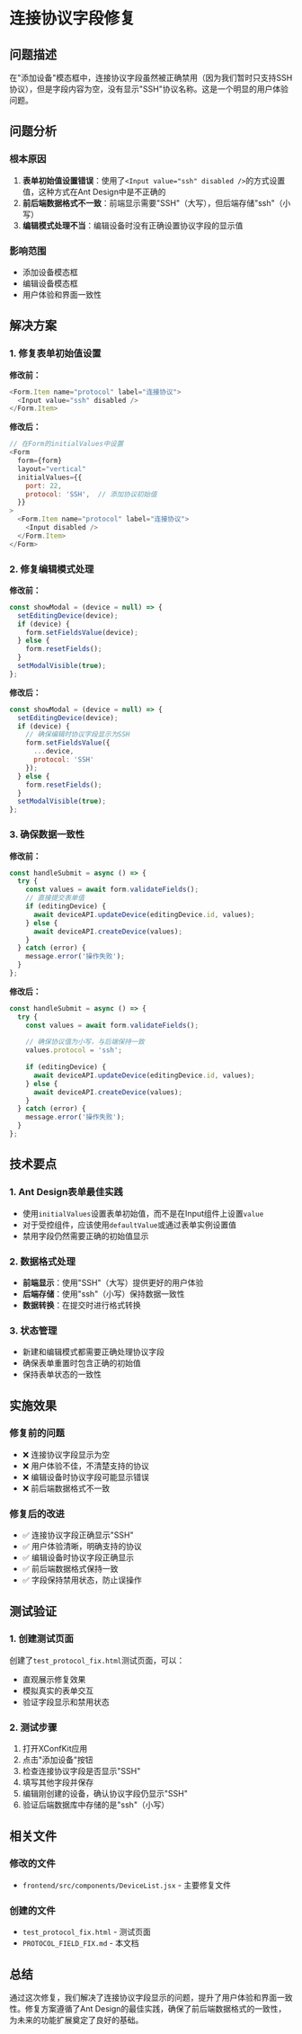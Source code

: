 # 连接协议字段修复

## 问题描述

在"添加设备"模态框中，连接协议字段虽然被正确禁用（因为我们暂时只支持SSH协议），但是字段内容为空，没有显示"SSH"协议名称。这是一个明显的用户体验问题。

## 问题分析

### 根本原因
1. **表单初始值设置错误**：使用了`<Input value="ssh" disabled />`的方式设置值，这种方式在Ant Design中是不正确的
2. **前后端数据格式不一致**：前端显示需要"SSH"（大写），但后端存储"ssh"（小写）
3. **编辑模式处理不当**：编辑设备时没有正确设置协议字段的显示值

### 影响范围
- 添加设备模态框
- 编辑设备模态框
- 用户体验和界面一致性

## 解决方案

### 1. 修复表单初始值设置

**修改前：**
```javascript
<Form.Item name="protocol" label="连接协议">
  <Input value="ssh" disabled />
</Form.Item>
```

**修改后：**
```javascript
// 在Form的initialValues中设置
<Form
  form={form}
  layout="vertical"
  initialValues={{
    port: 22,
    protocol: 'SSH',  // 添加协议初始值
  }}
>
  <Form.Item name="protocol" label="连接协议">
    <Input disabled />
  </Form.Item>
</Form>
```

### 2. 修复编辑模式处理

**修改前：**
```javascript
const showModal = (device = null) => {
  setEditingDevice(device);
  if (device) {
    form.setFieldsValue(device);
  } else {
    form.resetFields();
  }
  setModalVisible(true);
};
```

**修改后：**
```javascript
const showModal = (device = null) => {
  setEditingDevice(device);
  if (device) {
    // 确保编辑时协议字段显示为SSH
    form.setFieldsValue({
      ...device,
      protocol: 'SSH'
    });
  } else {
    form.resetFields();
  }
  setModalVisible(true);
};
```

### 3. 确保数据一致性

**修改前：**
```javascript
const handleSubmit = async () => {
  try {
    const values = await form.validateFields();
    // 直接提交表单值
    if (editingDevice) {
      await deviceAPI.updateDevice(editingDevice.id, values);
    } else {
      await deviceAPI.createDevice(values);
    }
  } catch (error) {
    message.error('操作失败');
  }
};
```

**修改后：**
```javascript
const handleSubmit = async () => {
  try {
    const values = await form.validateFields();
    
    // 确保协议值为小写，与后端保持一致
    values.protocol = 'ssh';
    
    if (editingDevice) {
      await deviceAPI.updateDevice(editingDevice.id, values);
    } else {
      await deviceAPI.createDevice(values);
    }
  } catch (error) {
    message.error('操作失败');
  }
};
```

## 技术要点

### 1. Ant Design表单最佳实践
- 使用`initialValues`设置表单初始值，而不是在Input组件上设置`value`
- 对于受控组件，应该使用`defaultValue`或通过表单实例设置值
- 禁用字段仍然需要正确的初始值显示

### 2. 数据格式处理
- **前端显示**：使用"SSH"（大写）提供更好的用户体验
- **后端存储**：使用"ssh"（小写）保持数据一致性
- **数据转换**：在提交时进行格式转换

### 3. 状态管理
- 新建和编辑模式都需要正确处理协议字段
- 确保表单重置时包含正确的初始值
- 保持表单状态的一致性

## 实施效果

### 修复前的问题
- ❌ 连接协议字段显示为空
- ❌ 用户体验不佳，不清楚支持的协议
- ❌ 编辑设备时协议字段可能显示错误
- ❌ 前后端数据格式不一致

### 修复后的改进
- ✅ 连接协议字段正确显示"SSH"
- ✅ 用户体验清晰，明确支持的协议
- ✅ 编辑设备时协议字段正确显示
- ✅ 前后端数据格式保持一致
- ✅ 字段保持禁用状态，防止误操作

## 测试验证

### 1. 创建测试页面
创建了`test_protocol_fix.html`测试页面，可以：
- 直观展示修复效果
- 模拟真实的表单交互
- 验证字段显示和禁用状态

### 2. 测试步骤
1. 打开XConfKit应用
2. 点击"添加设备"按钮
3. 检查连接协议字段是否显示"SSH"
4. 填写其他字段并保存
5. 编辑刚创建的设备，确认协议字段仍显示"SSH"
6. 验证后端数据库中存储的是"ssh"（小写）

## 相关文件

### 修改的文件
- `frontend/src/components/DeviceList.jsx` - 主要修复文件

### 创建的文件
- `test_protocol_fix.html` - 测试页面
- `PROTOCOL_FIELD_FIX.md` - 本文档

## 总结

通过这次修复，我们解决了连接协议字段显示的问题，提升了用户体验和界面一致性。修复方案遵循了Ant Design的最佳实践，确保了前后端数据格式的一致性，为未来的功能扩展奠定了良好的基础。
